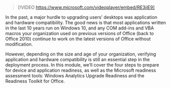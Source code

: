 > [!VIDEO https://www.microsoft.com/videoplayer/embed/RE3iiE9]

In the past, a major hurdle to upgrading users’ desktops was application and hardware compatibility. The good news is that most applications written in the last 10 years run on Windows 10, and any COM add-ins and VBA macros your organization used on previous versions of Office (back to Office 2010) continue to work on the latest versions of Office without modification.

However, depending on the size and age of your organization, verifying application and hardware compatibility is still an essential step in the deployment process. In this module, we’ll cover the four steps to prepare for device and application readiness, as well as the Microsoft readiness assessment tools: Windows Analytics Upgrade Readiness and the Readiness Toolkit for Office.
